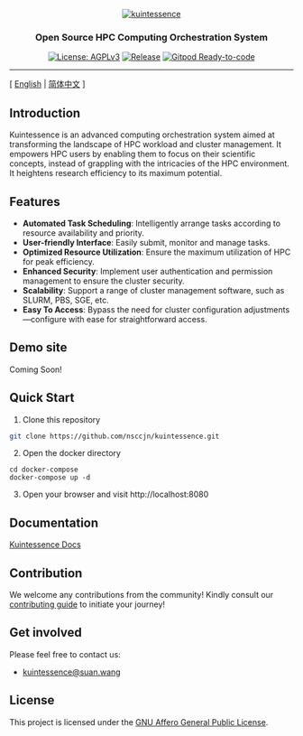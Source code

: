 <p align="center">
  <a href="https://github.com/nsccjn/kuintessence"><img src="https://drawing-bed.dev.supercomputing.link/i/2023/08/23/nk4a6n.png" alt="kuintessence" /></a>
</p>

<h3 align="center">Open Source HPC Computing Orchestration System</h3>

<p align="center">
  <a href="https://www.gnu.org/licenses/agpl-3.0.html" rel="nofollow"><img src="https://img.shields.io/badge/Licenses-AGPLv3-orange" alt="License: AGPLv3"></a>
  <a href="https://img.shields.io/badge/release-v0.0.1-blue" rel="nofollow"><img src="https://img.shields.io/badge/Release-v0.0.1-blue" alt="Release"></a>
  <a href="https://gitpod.io/#https://github.com/nsccjn/kuintessence" rel="nofollow"><img src="https://img.shields.io/badge/Gitpod-Ready--to--Code-blue?logo=gitpod" alt="Gitpod Ready-to-code"></a>
</p>

---

[ [English](readme.md) | [简体中文](readme.zh-hans.md) ]

## Introduction

Kuintessence is an advanced computing orchestration system aimed at transforming the landscape of HPC workload and cluster management. It empowers HPC users by enabling them to focus on their scientific concepts, instead of grappling with the intricacies of the HPC environment. It heightens research efficiency to its maximum potential.

## Features

- **Automated Task Scheduling**: Intelligently arrange tasks according to resource availability and priority.
- **User-friendly Interface**: Easily submit, monitor and manage tasks.
- **Optimized Resource Utilization**: Ensure the maximum utilization of HPC for peak efficiency.
- **Enhanced Security**: Implement user authentication and permission management to ensure the cluster security.
- **Scalability**: Support a range of cluster management software, such as SLURM, PBS, SGE, etc.
- **Easy To Access**: Bypass the need for cluster configuration adjustments—configure with ease for straightforward access.

## Demo site

Coming Soon!

## Quick Start

1. Clone this repository

```bash
git clone https://github.com/nsccjn/kuintessence.git
```

2. Open the docker directory

```
cd docker-compose
docker-compose up -d
```

3. Open your browser and visit http://localhost:8080

## Documentation

[Kuintessence Docs](https://docs.kuintessence.com)

## Contribution

We welcome any contributions from the community! Kindly consult our [contributing guide](contributing.md) to initiate your journey!

## Get involved

Please feel free to contact us:

- kuintessence@suan.wang

## License

This project is licensed under the [GNU Affero General Public License](LICENSE).
